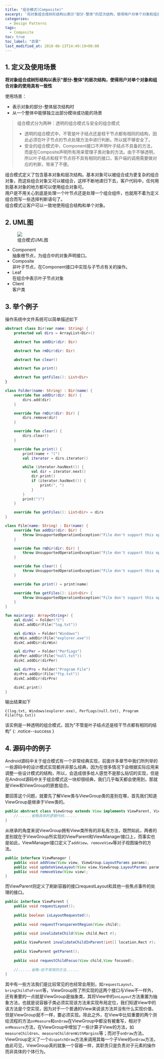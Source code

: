 ```yaml
---
title: "组合模式(Composite)"
excerpt: '将对象组合成树形结构以表示"部分-整体"的层次结构，使得用户对单个对象和组合对象的使用具有一致性'
categories:
  - Design Patterns
tags:
  - Composite
toc: true
toc_label: "目录"
last_modified_at: 2018-06-13T14:49:19+08:00
---
```


## 1. 定义及使用场景

**将对象组合成树形结构以表示"部分-整体"的层次结构，使得用户对单个对象和组合对象的使用具有一致性**

使用场景：
- 表示对象的部分-整体层次结构时
- 从一个整体中能够独立出部分模块或功能的场景

> 组合模式分为两种：透明的组合模式与安全的组合模式  
> - 透明的组合模式中，不管是叶子结点还是枝干节点都有相同的结构，因此必须在叶子节点的节点处理方法中进行判断。所以就不够安全了。  
> - 安全的组合模式中，Component接口不声明叶子结点不具备的方法，而是在Composite声明所有用来管理子类对象的方法。由于不够透明，所以叶子结点和枝干节点将不具有相同的接口，客户端的调用需要做对应的判断，带来了不便。

组合模式定义了包含基本对象和层次结构。基本对象可以被组合成为更复杂的组合对象，而这些组合对象又可以被组合，这样不断地递归下去，客户代码中，任何用到基本对象的地方都可以使用组合对象可。  
用户是不用关心到底是处理一个叶节点还是处理一个组合组件，也就用不着为定义组合而写一些选择判断语句了。  
组合模式让客户可以一致地使用组合结构和单个对象。

## 2. UML图

<figure style="width: 66%" class="align-center">
    <img src="/assets/images/design-pattern/composite.png">
    <figcaption>组合模式UML图</figcaption>
</figure>

- Component  
  抽象根节点，为组合中的对象声明接口。
- Composite  
  非叶子节点，在Component接口中实现与子节点有关的操作。
- Leaf  
  在组合中表示叶子节点对象
- Client  
  客户类

## 3. 举个例子
操作系统中文件系统可以简单描述如下

```kotlin
abstract class Dir(var name: String) {
    protected val dirs = ArrayList<Dir>()

    abstract fun addDir(dir: Dir)

    abstract fun rmDir(dir: Dir)

    abstract fun clear()

    abstract fun print()

    abstract fun getFiles(): List<Dir>
}

class Folder(name: String) : Dir(name) {
    override fun addDir(dir: Dir) {
        dirs.add(dir)
    }

    override fun rmDir(dir: Dir) {
        dirs.remove(dir)
    }

    override fun clear() {
        dirs.clear()
    }

    override fun print() {
        print(name + "(")
        val iterator = dirs.iterator()

        while (iterator.hasNext()) {
            val dir = iterator.next()
            dir.print()
            if (iterator.hasNext()) {
                print(", ")
            }
        }
        print(")")
    }

    override fun getFiles(): List<Dir> = dirs
}

class File(name: String) : Dir(name) {
    override fun addDir(dir: Dir) {
        throw UnsupportedOperationException("File don't support this operation")
    }

    override fun rmDir(dir: Dir) {
        throw UnsupportedOperationException("File don't support this operation")
    }

    override fun clear() {
        throw UnsupportedOperationException("File don't support this operation")
    }

    override fun print() = print(name)

    override fun getFiles(): List<Dir> {
        throw UnsupportedOperationException("File don't support this operation")
    }
}

fun main(args: Array<String>) {
    val diskC = Folder("C")
    diskC.addDir(File("log.txt"))

    val dirWin = Folder("Windows")
    dirWin.addDir(File("explorer.exe"))
    diskC.addDir(dirWin)

    val dirPer = Folder("PerfLogs")
    dirPer.addDir(File("null.txt"))
    diskC.addDir(dirPer)

    val dirPro = Folder("Program File")
    dirPro.addDir(File("ftp.txt"))
    diskC.addDir(dirPro)

    diskC.print()
}
```

输出结果如下
```text
C(log.txt, Windows(explorer.exe), PerfLogs(null.txt), Program File(ftp.txt))
```

该实例是一种透明的组合模式，因为"不管是叶子结点还是枝干节点都有相同的结构"
{: .notice--success }

## 4. 源码中的例子

Android源码中关于组合模式有一个非常经典实现，前面许多章节中我们所列举的一些源码中的设计模式实现都并非那么经典，因为在很多情况下会根据实际应用来调整一些设计模式的结构，所以，会造成很多给人感觉不是那么贴切的实现，但是在Android源码中关于组合模式这一块却很经典，我们几乎每天都会使用到，那就是View和ViewGroup的嵌套组合。

要回答这个问题，就要先了解View类与ViewGroup类的差别在哪，首先我们知道ViewGroup是继承于View类的。

```java
public abstract class ViewGroup extends View implements ViewParent, ViewManager {
    //......省略具体的逻辑代码......
}
```

从继承的角度来说ViewGroup拥有View类所有的非私有方法，既然如此，两者的差别就在于ViewGroup所实现的ViewParent和ViewManager接口上，而事实也是如此，ViewManager接口定义了`addView`、`removeView`等对子视图操作的方法。

```java
public interface ViewManager {
    public void addView(View view, ViewGroup.LayoutParams params);
    public void updateViewLayout(View view,ViewGroup.LayoutParams params);
    public void removeView(View view);
}
```

而ViewParent则定义了刷新容器的接口requestLayout和其他一些焦点事件的处理的接口。

```java
public interface ViewParent {
    public void requestLayout();
    
    public boolean isLayoutRequested();
     
    public void requestTransparentRegion(View child);
      
    public void invalidateChild(View child,Rect r);

    public ViewParent invalidateChildInParent(int[] location,Rect r);
        
    public ViewParent getParent();
         
    public void requestChildFocus(View child,View focused);
          
    //......省略—些不常用的方法......
}
```

其中有一些方法我们是比较常见的也经常会用到，如`requestLayout`、`bringChildToFront`等，ViewGroup除了所实现的这两个接口与View不一样外，还有重要的一点就是ViewGroup是抽象类，其将View中的`onLayout`方法重置为抽象方法，也就是说容器子类必须实现该方法来实现布局定位，我们知道View中的该方法是个空实现，因为对于一个普通的View来说该方法并没有什么实现价值，但是ViewGroup就不一样，要必须实现。除此之外，在View中比较重要的两个测绘流程的方法`onMeasure`和`onDraw`在ViewGroup中都没有被重写，相对于`onMeasure`方法，在ViewGroup中增加了一些计算子View的方法，如`measureChildren`、`measureChildrenWithMargins`等；而对于`onDraw`方法，ViewGroup定义了一个`dispatchDraw`方法来调用其每一个子View的`onDraw`方法，由此可见，ViewGroup真的就象一个容器一样，其职责只是负责对子元素的操作而非具体的个体行为。